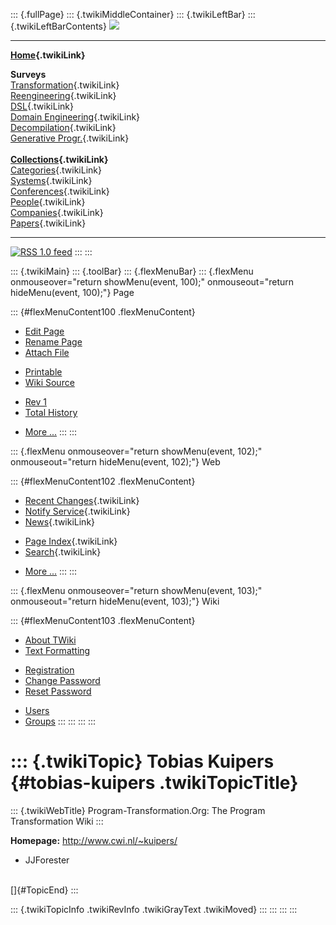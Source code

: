 ::: {.fullPage}
::: {.twikiMiddleContainer}
::: {.twikiLeftBar}
::: {.twikiLeftBarContents}
![](../pub/transformation.gif)

------------------------------------------------------------------------

**[Home](WebHome){.twikiLink}**

**Surveys**\
[Transformation](ProgramTransformation){.twikiLink}\
[Reengineering](ReengineeringWiki){.twikiLink}\
[DSL](DomainSpecificLanguages){.twikiLink}\
[Domain Engineering](DomainEngineering){.twikiLink}\
[Decompilation](DeCompilation){.twikiLink}\
[Generative Progr.](GenerativeProgrammingWiki){.twikiLink}\
\
**[Collections](CategoryCollection){.twikiLink}**\
[Categories](CategoryCategory){.twikiLink}\
[Systems](TransformationSystems){.twikiLink}\
[Conferences](TransformationConferences){.twikiLink}\
[People](TransformationPeople){.twikiLink}\
[Companies](TransformationCompanies){.twikiLink}\
[Papers](CategoryPaper){.twikiLink}

------------------------------------------------------------------------

[![](../pub/rss.gif "RSS 1.0 feed")](WebRss@skin=rss)
:::
:::

::: {.twikiMain}
::: {.toolBar}
::: {.flexMenuBar}
::: {.flexMenu onmouseover="return showMenu(event, 100);" onmouseout="return hideMenu(event, 100);"}
Page

::: {#flexMenuContent100 .flexMenuContent}
-   [Edit
    Page](http://www.program-transformation.org/edit/Transform/TobiasKuipers?t=1536825880)
-   [Rename
    Page](http://www.program-transformation.org/rename/Transform/TobiasKuipers)
-   [Attach
    File](http://www.program-transformation.org/attach/Transform/TobiasKuipers)

<!-- -->

-   [Printable](http://www.program-transformation.org/view/Transform/TobiasKuipers?skin=print.pattern)
-   [Wiki
    Source](http://www.program-transformation.org/view/Transform/TobiasKuipers?skin=text&raw=on&contenttype=text/plain)

<!-- -->

-   [Rev
    1](http://www.program-transformation.org/view/Transform/TobiasKuipers?rev=1.1)
-   [Total
    History](http://www.program-transformation.org/rdiff/Transform/TobiasKuipers)

<!-- -->

-   [More
    \...](http://www.program-transformation.org/oops/Transform/TobiasKuipers?template=oopsmore&param1=1.1&param2=1.1)
:::
:::

::: {.flexMenu onmouseover="return showMenu(event, 102);" onmouseout="return hideMenu(event, 102);"}
Web

::: {#flexMenuContent102 .flexMenuContent}
-   [Recent Changes](WebChanges){.twikiLink}
-   [Notify Service](WebNotify){.twikiLink}
-   [News](WebNews){.twikiLink}

<!-- -->

-   [Page Index](WebIndex){.twikiLink}
-   [Search](WebSearch){.twikiLink}

<!-- -->

-   [More
    \...](http://www.program-transformation.org/oops/Transform/TobiasKuipers?template=oopsmore&param1=1.1&param2=1.1)
:::
:::

::: {.flexMenu onmouseover="return showMenu(event, 103);" onmouseout="return hideMenu(event, 103);"}
Wiki

::: {#flexMenuContent103 .flexMenuContent}
-   [About
    TWiki](http://www.program-transformation.org/view/TWiki/WebHome)
-   [Text
    Formatting](http://www.program-transformation.org/view/TWiki/TextFormattingRules)

<!-- -->

-   [Registration](http://www.program-transformation.org/view/TWiki/TWikiRegistration)
-   [Change
    Password](http://www.program-transformation.org/view/TWiki/ChangePassword)
-   [Reset
    Password](http://www.program-transformation.org/view/TWiki/ResetPassword)

<!-- -->

-   [Users](http://www.program-transformation.org/view/Main/TWikiUsers)
-   [Groups](http://www.program-transformation.org/view/Main/TWikiGroups)
:::
:::
:::
:::

::: {.twikiTopic}
Tobias Kuipers {#tobias-kuipers .twikiTopicTitle}
==============

::: {.twikiWebTitle}
Program-Transformation.Org: The Program Transformation Wiki
:::

**Homepage:** <http://www.cwi.nl/~kuipers/>

-   JJForester

\
[]{#TopicEnd}
:::

::: {.twikiTopicInfo .twikiRevInfo .twikiGrayText .twikiMoved}
:::
:::
:::
:::
